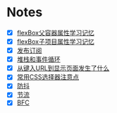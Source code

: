 # Notes
- [x] [flexBox父容器属性学习记忆](https://github.com/1282772905/Notes/blob/master/html%26css/flexbox/flexBox%E5%B1%9E%E6%80%A7%E8%AE%B0%E5%BF%86.md)
- [x] [flexBox子项目属性学习记忆](https://github.com/1282772905/Notes/issues/1)
- [x] [发布订阅](https://github.com/1282772905/Notes/blob/master/JavaScript/%E5%8F%91%E5%B8%83%E8%AE%A2%E9%98%85.md)
- [x] [堆栈和事件循环](https://github.com/1282772905/Notes/blob/master/JavaScript/%E5%A0%86%E6%A0%88%E5%92%8C%E4%BA%8B%E4%BB%B6%E5%BE%AA%E7%8E%AF.md)
- [x] [从键入URL到显示页面发生了什么](https://github.com/1282772905/Notes/blob/master/http/%E4%BB%8E%E8%BE%93%E5%85%A5URL%E5%88%B0%E6%98%BE%E7%A4%BA%E9%A1%B5%E9%9D%A2.md)
- [x] [常用CSS选择器注意点](https://github.com/1282772905/Notes/blob/master/html%26css/cssSelete/%E5%B8%B8%E7%94%A8css%E9%80%89%E6%8B%A9%E5%99%A8%E6%B3%A8%E6%84%8F%E7%82%B9.md)
- [x] [防抖](https://github.com/1282772905/Notes/blob/master/JavaScript/%E8%8A%82%E6%B5%81%E5%92%8C%E9%98%B2%E6%8A%96%E5%87%BD%E6%95%B0/%E9%98%B2%E6%8A%96.md)
- [x] [节流](https://github.com/1282772905/Notes/blob/master/JavaScript/%E8%8A%82%E6%B5%81%E5%92%8C%E9%98%B2%E6%8A%96%E5%87%BD%E6%95%B0/%E8%8A%82%E6%B5%81.md)
- [x] [BFC](https://github.com/1282772905/Notes/blob/master/html%26css/BFC/bfc.md)
